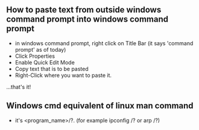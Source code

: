 ## How to paste text from outside windows command prompt into windows command prompt 
* in windows command prompt, right click on Title Bar (it says 'command prompt' as of today) 
* Click Properties 
* Enable Quick Edit Mode 
* Copy text that is to be pasted 
* Right-Click where you want to paste it. 

...that's it! 

## Windows cmd equivalent of linux man command 
* it's <program_name>/?. (for example ipconfig /? or arp /?) 
